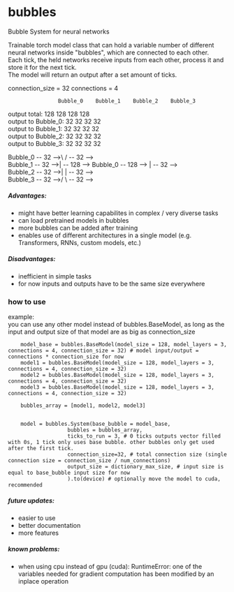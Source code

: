 # bubbles
Bubble System for neural networks

Trainable torch model class that can hold a variable number of different neural networks inside "bubbles", which are connected to each other.  
Each tick, the held networks receive inputs from each other, process it and store it for the next tick.  
The model will return an output after a set amount of ticks.  

connection_size = 32
connections = 4 

                    Bubble_0    Bubble_1    Bubble_2    Bubble_3  
output total:       128         128         128         128  
output to Bubble_0: 32          32          32          32  
output to Bubble_1: 32          32          32          32  
output to Bubble_2: 32          32          32          32  
output to Bubble_3: 32          32          32          32  



Bubble_0 -- 32 -->\                                / -- 32 -->  
Bubble_1 -- 32 -->| -- 128 --> Bubble_0 -- 128 --> | -- 32 -->  
Bubble_2 -- 32 -->|                                | -- 32 -->  
Bubble_3 -- 32 -->/                                \ -- 32 -->  



##### Advantages:  
* might have better learning capabilites in complex / very diverse tasks  
* can load pretrained models in bubbles  
* more bubbles can be added after training  
* enables use of different architectures in a single model (e.g. Transformers, RNNs, custom models, etc.)  

##### Disadvantages:  
* inefficient in simple tasks
* for now inputs and outputs have to be the same size everywhere

### how to use
example:  
you can use any other model instead of bubbles.BaseModel, as long as the input and output size of that model are as big as connection_size
```
    model_base = bubbles.BaseModel(model_size = 128, model_layers = 3, connections = 4, connection_size = 32) # model input/output = connections * connection_size for now
    model1 = bubbles.BaseModel(model_size = 128, model_layers = 3, connections = 4, connection_size = 32)
    model2 = bubbles.BaseModel(model_size = 128, model_layers = 3, connections = 4, connection_size = 32)
    model3 = bubbles.BaseModel(model_size = 128, model_layers = 3, connections = 4, connection_size = 32)

    bubbles_array = [model1, model2, model3]


    model = bubbles.System(base_bubble = model_base, 
                   bubbles = bubbles_array,
                   ticks_to_run = 3, # 0 ticks outputs vector filled with 0s, 1 tick only uses base bubble. other bubbles only get used after the first tick. 
                   connection_size=32, # total connection size (single connection size = connection_size / num_connections)
                   output_size = dictionary_max_size, # input size is equal to base_bubble input size for now
                   ).to(device) # optionally move the model to cuda, recommended
```

##### future updates:  
* easier to use  
* better documentation  
* more features  

##### known problems:
* when using cpu instead of gpu (cuda): RuntimeError: one of the variables needed for gradient computation has been modified by an inplace operation
